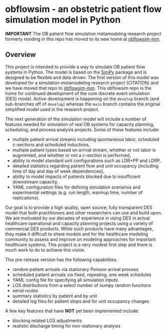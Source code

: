 # obflowsim - an obstetric patient flow simulation model in Python

**IMPORTANT** The OB patient flow simulation metamodeling research project formerly residing in this repo has
moved to its new home at [obflowsim-mm](https://github.com/misken/obflowsim-mm).

## Overview

This project is intended to provide a way to simulate OB patient flow
systems in Python. The model is based on the [SimPy](https://simpy.readthedocs.io/en/latest/) 
package and is designed to be flexible and data driven. The first version
of this model was developed for a simulation metamodeling research project 
(CITATION) and we have moved that repo to 
[obflowsim-mm](https://github.com/misken/obflowsim-mm). This obflowsim
repo is the home for continued development of the core discrete event
simulation (DES) model. Active development is happening on the `develop`
branch (and sub-branches off of `develop`) whereas the `main` branch contains the original simplified 
model used in the research project.

The next generation of the simulation model will include a number of
features needed for simulation of real OB systems for capacity planning,
scheduling, and process analysis projects. Some of these features
include:

* multiple patient arrival streams including spontaneous labor, scheduled c-sections and scheduled inductions,
* multiple patient types based on arrival stream, whether or not labor is augmented, and whether or not a c-section is performed,
* ability to model standard unit configurations such as LDR+PP and LDRP,
* detailed statistics regarding patient flow and unit occupancy (including time of day and day of week dependencies),
* ability to model impacts of patients blocked due to insufficient downstream capacity,
* YAML configuration files for defining simulation scenarios and experimental settings (e.g. run length, warmup time, number of replications).

Our goal is to provide a high quality, open source, fully transparent DES model that both practitioners and other researchers can use and build upon. We
are motivated by our decades of experience in using DES in actual healthcare operational and capacity planning projects using a 
variety of commercial DES products. While such products have many advantages, they make it difficult to share models
and for the healthcare modeling community to assess and improve on modeling approaches for important healthcare systems. This project
is a very modest first step and there is much work to do to achieve this vision.

This pre-release version has the following capabilities:

- random patient arrivals via stationary Poisson arrival process
- scheduled patient arrivals via fixed, repeating, one week schedules
- YAML config file for specifying all simulation inputs
- LOS distributions from a select number of numpy random functions
- serial routes
- summary statistics by patient and by unit
- detailed log files for patient stops and for unit occupancy changes

A few key features that have **NOT** yet been implemented include:

- blocking related LOS adjustments
- realistic discharge timing for non-stationary analysis

